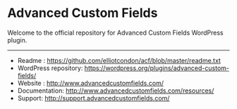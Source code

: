 # Advanced Custom Fields

Welcome to the official repository for Advanced Custom Fields WordPress plugin.

-----------------------

* Readme : https://github.com/elliotcondon/acf/blob/master/readme.txt
* WordPress repository: https://wordpress.org/plugins/advanced-custom-fields/
* Website : http://www.advancedcustomfields.com/
* Documentation: http://www.advancedcustomfields.com/resources/
* Support: http://support.advancedcustomfields.com/